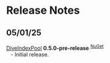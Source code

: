Release Notes
===

## 05/01/25

[DiveIndexPool](https://github.com/zacharylayne/DiveIndexPool/tree/master/Source/DiveIndexPool) **0.5.0-pre-release** <sup>[NuGet](https://www.nuget.org/packages/DiveIndexPool.0.5.0)</sup> 
</br>
&nbsp;&nbsp; - Initial release.
